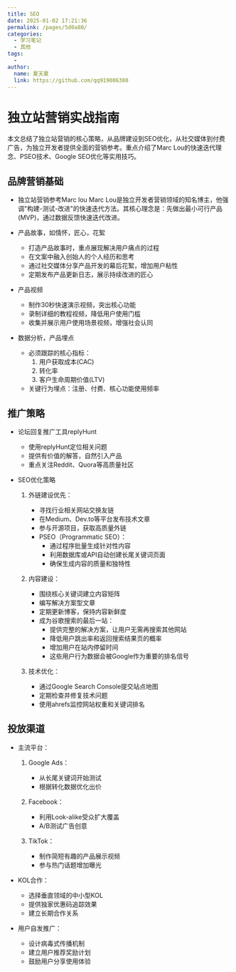 ```yaml
---
title: SEO
date: 2025-01-02 17:21:36
permalink: /pages/5d0a80/
categories:
  - 学习笔记
  - 其他
tags:
  - 
author: 
  name: 夏天夏
  link: https://github.com/qq919006380
---
```

# 独立站营销实战指南

本文总结了独立站营销的核心策略，从品牌建设到SEO优化，从社交媒体到付费广告，为独立开发者提供全面的营销参考。重点介绍了Marc Lou的快速迭代理念、PSEO技术、Google SEO优化等实用技巧。
<!-- more -->

## 品牌营销基础
- 独立站营销参考Marc lou
  Marc Lou是独立开发者营销领域的知名博主，他强调"构建-测试-改进"的快速迭代方法。其核心理念是：先做出最小可行产品(MVP)，通过数据反馈快速迭代改进。

- 产品故事，如情怀，匠心，花絮
  - 打造产品故事时，重点展现解决用户痛点的过程
  - 在文案中融入创始人的个人经历和思考
  - 通过社交媒体分享产品开发的幕后花絮，增加用户粘性
  - 定期发布产品更新日志，展示持续改进的匠心

- 产品视频
  - 制作30秒快速演示视频，突出核心功能
  - 录制详细的教程视频，降低用户使用门槛
  - 收集并展示用户使用场景视频，增强社会认同

- 数据分析，产品埋点
  - 必须跟踪的核心指标：
    1. 用户获取成本(CAC)
    2. 转化率
    3. 客户生命周期价值(LTV)
  - 关键行为埋点：注册、付费、核心功能使用频率

## 推广策略

- 论坛回复推广工具replyHunt
  - 使用replyHunt定位相关问题
  - 提供有价值的解答，自然引入产品
  - 重点关注Reddit、Quora等高质量社区

- SEO优化策略
  1. 外链建设优先：
     - 寻找行业相关网站交换友链
     - 在Medium、Dev.to等平台发布技术文章
     - 参与开源项目，获取高质量外链
     - PSEO（Programmatic SEO）：
       - 通过程序批量生成针对性内容
       - 利用数据库或API自动创建长尾关键词页面
       - 确保生成内容的质量和独特性
  
  2. 内容建设：
     - 围绕核心关键词建立内容矩阵
     - 编写解决方案型文章
     - 定期更新博客，保持内容新鲜度
     - 成为谷歌搜索的最后一站：
       - 提供完整的解决方案，让用户无需再搜索其他网站
       - 降低用户跳出率和返回搜索结果页的概率
       - 增加用户在站内停留时间
       - 这些用户行为数据会被Google作为重要的排名信号

  3. 技术优化：
     - 通过Google Search Console提交站点地图
     - 定期检查并修复技术问题
     - 使用ahrefs监控网站权重和关键词排名

## 投放渠道

- 主流平台：
  1. Google Ads：
     - 从长尾关键词开始测试
     - 根据转化数据优化出价
  
  2. Facebook：
     - 利用Look-alike受众扩大覆盖
     - A/B测试广告创意
  
  3. TikTok：
     - 制作简短有趣的产品展示视频
     - 参与热门话题增加曝光

- KOL合作：
  - 选择垂直领域的中小型KOL
  - 提供独家优惠码追踪效果
  - 建立长期合作关系

- 用户自发推广：
  - 设计病毒式传播机制
  - 建立用户推荐奖励计划
  - 鼓励用户分享使用体验

